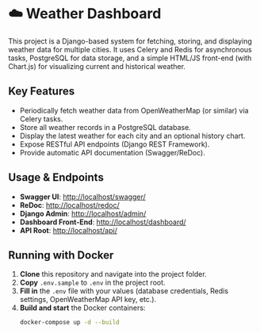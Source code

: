 # ☁️ Weather Dashboard


This project is a Django-based system for fetching, storing, and displaying weather data for multiple cities. It uses Celery and Redis for asynchronous tasks, PostgreSQL for data storage, and a simple HTML/JS front-end (with Chart.js) for visualizing current and historical weather.

## Key Features
- Periodically fetch weather data from OpenWeatherMap (or similar) via Celery tasks.
- Store all weather records in a PostgreSQL database.
- Display the latest weather for each city and an optional history chart.
- Expose RESTful API endpoints (Django REST Framework).
- Provide automatic API documentation (Swagger/ReDoc).

## Usage & Endpoints
- **Swagger UI**: [http://localhost/swagger/](http://localhost/swagger/)
- **ReDoc**: [http://localhost/redoc/](http://localhost/redoc/)
- **Django Admin**: [http://localhost/admin/](http://localhost/admin/)
- **Dashboard Front-End**: [http://localhost/dashboard/](http://localhost/dashboard/)
- **API Root**: [http://localhost/api/](http://localhost/api/)

## Running with Docker

1. **Clone** this repository and navigate into the project folder.
2. **Copy** `.env.sample` to `.env` in the project root.
3. **Fill in** the `.env` file with your values (database credentials, Redis settings, OpenWeatherMap API key, etc.).
4. **Build and start** the Docker containers:
   ```bash
   docker-compose up -d --build
